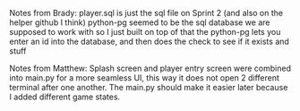 Notes from Brady:
  player.sql is just the sql file on Sprint 2 (and also on the helper github I think)
  python-pg seemed to be the sql database we are supposed to work with so I just built on top of that
  the python-pg lets you enter an id into the database, and then does the check to see if it exists and stuff


Notes from Matthew:
  Splash screen and player entry screen were combined into main.py for a more seamless UI, this way it does not open 2 different terminal after one another.
  The main.py should make it easier later because I added different game states.
  

